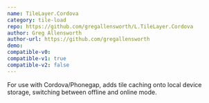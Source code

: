 ```yaml
---
name: TileLayer.Cordova
category: tile-load
repo: https://github.com/gregallensworth/L.TileLayer.Cordova
author: Greg Allensworth
author-url: https://github.com/gregallensworth
demo: 
compatible-v0:
compatible-v1: true
compatible-v2: false
---
```


For use with Cordova/Phonegap, adds tile caching onto local device storage, switching between offline and online mode.
